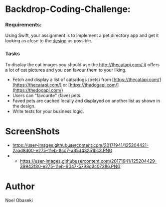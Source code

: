 # Backdrop-Coding-Challenge:
### **Requirements:**
Using Swift, your assignment is to implement a pet directory app and get it looking as close to the [design](https://www.figma.com/file/sLR9JePqjYO0BZD0TixXZd/Coding-Challenge?node-id=0%3A1) as possible.

### **Tasks**
To display the cat images you should use the http://thecatapi.com/ it offers a lot of cat pictures and you can favour them to your liking.

* Fetch and display a list of cats/dogs (pets) from [https://thecatapi.com/](https://thecatapi.com/) or [https://thedogapi.com/](https://thedogapi.com/)
*  Users can "favourite" (fave) pets.
* Faved pets are cached locally and displayed on another list as shown in the design.
* Write tests for your business logic.


#  ScreenShots
* https://user-images.githubusercontent.com/20171941/125204421-2aad8d00-e275-11eb-8cc7-a35d43251bc3.PNG
* * https://user-images.githubusercontent.com/20171941/125204429-39943f80-e275-11eb-9047-5798d3c07386.PNG

#  Author
Noel Obaseki
